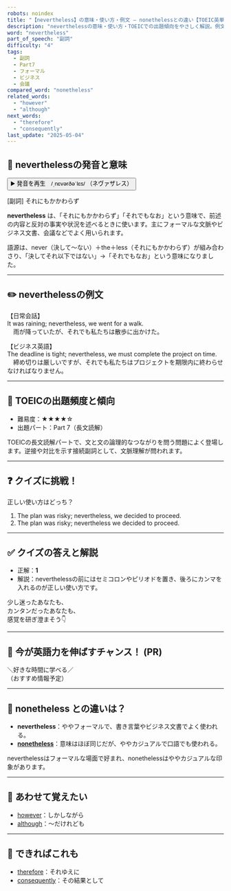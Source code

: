```yaml
---
robots: noindex
title: "【nevertheless】の意味・使い方・例文 ― nonethelessとの違い【TOEIC英単語】"
description: "neverthelessの意味・使い方・TOEICでの出題傾向をやさしく解説。例文・クイズ付きでnonethelessとの違いもわかりやすく学べます。"
word: "nevertheless"
part_of_speech: "副詞"
difficulty: "4"
tags:
  - 副詞
  - Part7
  - フォーマル
  - ビジネス
  - 会議
compared_word: "nonetheless"
related_words:
  - "however"
  - "although"
next_words:
  - "therefore"
  - "consequently"
last_update: "2025-05-04"
---
```


## 🔰 neverthelessの発音と意味

<button class="play-audio" onclick="playTTS('nevertheless')">
  <span class="play-audio-main">
    ▶️ 発音を再生　/ˌnɛvərðəˈlɛs/
  </span>
  <span class="play-audio-sub">
    （ネヴァザレス）
  </span>
</button>

[副詞] それにもかかわらず

**nevertheless** は、「それにもかかわらず」「それでもなお」という意味で、前述の内容と反対の事実や状況を述べるときに使います。主にフォーマルな文脈やビジネス文書、会議などでよく用いられます。

語源は、never（決して～ない）＋the＋less（それにもかかわらず）が組み合わさり、「決してそれ以下ではない」→「それでもなお」という意味になりました。

---

## ✏️ neverthelessの例文

【日常会話】  
It was raining; nevertheless, we went for a walk.  
　雨が降っていたが、それでも私たちは散歩に出かけた。

【ビジネス英語】  
The deadline is tight; nevertheless, we must complete the project on time.  
　締め切りは厳しいですが、それでも私たちはプロジェクトを期限内に終わらせなければなりません。

---

## 🎯 TOEICの出題頻度と傾向

- 難易度：★★★★☆
- 出題パート：Part 7（長文読解）

TOEICの長文読解パートで、文と文の論理的なつながりを問う問題によく登場します。逆接や対比を示す接続副詞として、文脈理解が問われます。

---

## ❓ クイズに挑戦！

正しい使い方はどっち？

1. The plan was risky; nevertheless, we decided to proceed.  
2. The plan was risky; nevertheless we decided to proceed.

---

## ✅ クイズの答えと解説

- 正解：**1**
- 解説：neverthelessの前にはセミコロンやピリオドを置き、後ろにカンマを入れるのが正しい使い方です。

少し迷ったあなたも、  
カンタンだったあなたも、  
感覚を研ぎ澄まそう👇️

---

## 🚀 今が英語力を伸ばすチャンス！ (PR)

<div class="info-center">
＼好きな時間に学べる／<br>  
（おすすめ情報予定）
</div>

---

## 🤔  nonetheless との違いは？

- **nevertheless**：ややフォーマルで、書き言葉やビジネス文書でよく使われる。
- **[nonetheless](/word/nonetheless)**：意味はほぼ同じだが、ややカジュアルで口語でも使われる。

neverthelessはフォーマルな場面で好まれ、nonethelessはややカジュアルな印象があります。

---

## 🧩 あわせて覚えたい

- [however](/word/however)：しかしながら
- [although](/word/although)：～だけれども

---

## 📖 できればこれも

- [therefore](/word/therefore)：それゆえに
- [consequently](/word/consequently)：その結果として

<!-- cvid: aid39_bid36 -->
